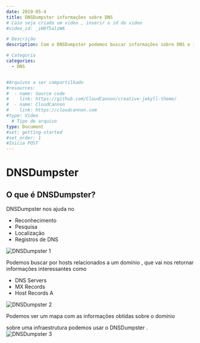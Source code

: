 ```yaml
---
date: 2019-05-4
title: DNSDumpster informações sobre DNS
# Caso seja criado um video , inserir o id do video
#video_id: _iH8f5alzWA

# Descrição
description: Com o DNSDumpster podemos buscar informações sobre DNS e infraestrutura.

# Categoria
categories:
  - DNS


#Arquivos a ser compartilhado
#resources:
#  - name: Source code
#    link: https://github.com/CloudCannon/creative-jekyll-theme/
#  - name: CloudCannon
#    link: https://cloudcannon.com
#type: Video
  # Tipo de arquivo
type: Document
#set: getting-started
#set_order: 1
#Inicia POST
---
```


# DNSDumpster

## O que é DNSDumpster?
DNSDumpster nos ajuda no
- Reconhecimento
- Pesquisa
- Localização
- Registros de DNS

![DNSDumpster 1](https://i.imgur.com/ALy0k0W.png)

Podemos buscar por hosts relacionados a um domínio , que vai nos retornar informações interessantes como
- DNS Servers
- MX Records
- Host Records A

![DNSDumpster 2](https://i.imgur.com/ifoeY5M.png)

Podemos ver um mapa com as informações obtidas sobre o domínio

sobre uma infraestrutura podemos usar o DNSDumpster .
![DNSDumpster 3](https://i.imgur.com/dM0YR6O.png)
